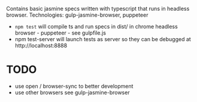 Contains basic jasmine specs written with typescript that runs in headless browser. Technologies: gulp-jasmine-browser, puppeteer 

 * `npm test` will compile ts and run specs in dist/ in chrome headless browser - puppeteer - see gulpfile.js
 * npm test-server will launch tests as server so they can be debugged at http://localhost:8888
 
# TODO

 * use open / browser-sync to better development
 * use other browsers see gulp-jasmine-browser